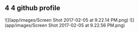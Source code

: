 ## 4 4 github profile
![](app/images/Screen Shot 2017-02-05 at 9.22.14 PM.png)
![](app/images/Screen Shot 2017-02-05 at 9.22.56 PM.png)
